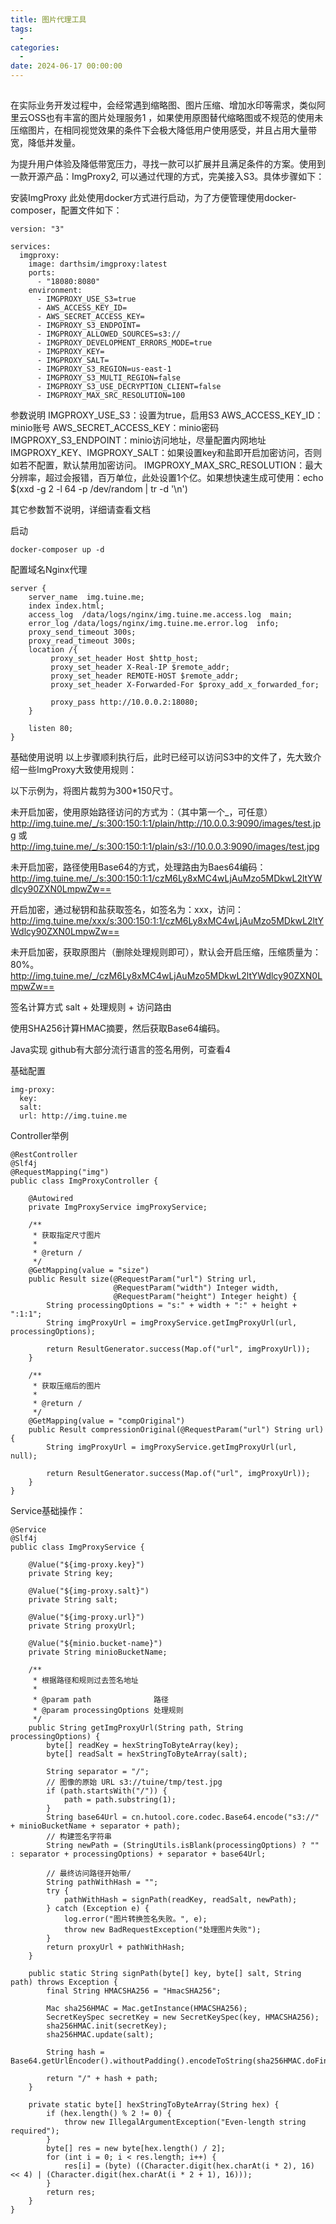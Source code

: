 ```yaml
---
title: 图片代理工具
tags:
  - 
categories:
  - 
date: 2024-06-17 00:00:00
---
```


> 

<!-- more -->

## 

在实际业务开发过程中，会经常遇到缩略图、图片压缩、增加水印等需求，类似阿里云OSS也有丰富的图片处理服务1 ，如果使用原图替代缩略图或不规范的使用未压缩图片，在相同视觉效果的条件下会极大降低用户使用感受，并且占用大量带宽，降低并发量。

为提升用户体验及降低带宽压力，寻找一款可以扩展并且满足条件的方案。使用到一款开源产品：ImgProxy2, 可以通过代理的方式，完美接入S3。具体步骤如下：

安装ImgProxy
此处使用docker方式进行启动，为了方便管理使用docker-composer，配置文件如下：

```
version: "3"

services:
  imgproxy:
    image: darthsim/imgproxy:latest
    ports:
      - "18080:8080"
    environment:
      - IMGPROXY_USE_S3=true
      - AWS_ACCESS_KEY_ID=
      - AWS_SECRET_ACCESS_KEY=
      - IMGPROXY_S3_ENDPOINT=
      - IMGPROXY_ALLOWED_SOURCES=s3://
      - IMGPROXY_DEVELOPMENT_ERRORS_MODE=true
      - IMGPROXY_KEY=
      - IMGPROXY_SALT=
      - IMGPROXY_S3_REGION=us-east-1
      - IMGPROXY_S3_MULTI_REGION=false
      - IMGPROXY_S3_USE_DECRYPTION_CLIENT=false
      - IMGPROXY_MAX_SRC_RESOLUTION=100
```


参数说明
IMGPROXY_USE_S3：设置为true，启用S3
AWS_ACCESS_KEY_ID：minio账号
AWS_SECRET_ACCESS_KEY：minio密码
IMGPROXY_S3_ENDPOINT：minio访问地址，尽量配置内网地址
IMGPROXY_KEY、IMGPROXY_SALT：如果设置key和盐即开启加密访问，否则如若不配置，默认禁用加密访问。
IMGPROXY_MAX_SRC_RESOLUTION：最大分辨率，超过会报错，百万单位，此处设置1个亿。如果想快速生成可使用：echo $(xxd -g 2 -l 64 -p /dev/random | tr -d '\n')

其它参数暂不说明，详细请查看文档

启动
```
docker-composer up -d
```


配置域名Nginx代理

```
server {
    server_name  img.tuine.me;
    index index.html;
    access_log  /data/logs/nginx/img.tuine.me.access.log  main;
    error_log /data/logs/nginx/img.tuine.me.error.log  info;
    proxy_send_timeout 300s;
    proxy_read_timeout 300s;
    location /{
	     proxy_set_header Host $http_host;
         proxy_set_header X-Real-IP $remote_addr;
         proxy_set_header REMOTE-HOST $remote_addr;
         proxy_set_header X-Forwarded-For $proxy_add_x_forwarded_for;

         proxy_pass http://10.0.0.2:18080;
    }

    listen 80;
}
```


基础使用说明
以上步骤顺利执行后，此时已经可以访问S3中的文件了，先大致介绍一些ImgProxy大致使用规则：

以下示例为，将图片裁剪为300*150尺寸。

未开启加密，使用原始路径访问的方式为：（其中第一个_，可任意）
http://img.tuine.me/_/s:300:150:1:1/plain/http://10.0.0.3:9090/images/test.jpg
或
http://img.tuine.me/_/s:300:150:1:1/plain/s3://10.0.0.3:9090/images/test.jpg

未开启加密，路径使用Base64的方式，处理路由为Baes64编码：
http://img.tuine.me/_/s:300:150:1:1/czM6Ly8xMC4wLjAuMzo5MDkwL2ltYWdlcy90ZXN0LmpwZw==

开启加密，通过秘钥和盐获取签名，如签名为：xxx，访问：
http://img.tuine.me/xxx/s:300:150:1:1/czM6Ly8xMC4wLjAuMzo5MDkwL2ltYWdlcy90ZXN0LmpwZw==

未开启加密，获取原图片（删除处理规则即可），默认会开启压缩，压缩质量为：80%。
http://img.tuine.me/_/czM6Ly8xMC4wLjAuMzo5MDkwL2ltYWdlcy90ZXN0LmpwZw==

签名计算方式
salt + 处理规则 + 访问路由

使用SHA256计算HMAC摘要，然后获取Base64编码。

Java实现
github有大部分流行语言的签名用例，可查看4

基础配置

```
img-proxy:
  key:
  salt: 
  url: http://img.tuine.me
```


Controller举例

```
@RestController
@Slf4j
@RequestMapping("img")
public class ImgProxyController {

    @Autowired
    private ImgProxyService imgProxyService;

    /**
     * 获取指定尺寸图片
     *
     * @return /
     */
    @GetMapping(value = "size")
    public Result size(@RequestParam("url") String url,
                       @RequestParam("width") Integer width,
                       @RequestParam("height") Integer height) {
        String processingOptions = "s:" + width + ":" + height + ":1:1";
        String imgProxyUrl = imgProxyService.getImgProxyUrl(url, processingOptions);

        return ResultGenerator.success(Map.of("url", imgProxyUrl));
    }

    /**
     * 获取压缩后的图片
     *
     * @return /
     */
    @GetMapping(value = "compOriginal")
    public Result compressionOriginal(@RequestParam("url") String url) {
        String imgProxyUrl = imgProxyService.getImgProxyUrl(url, null);

        return ResultGenerator.success(Map.of("url", imgProxyUrl));
    }
}
```


Service基础操作：

```
@Service
@Slf4j
public class ImgProxyService {

    @Value("${img-proxy.key}")
    private String key;

    @Value("${img-proxy.salt}")
    private String salt;

    @Value("${img-proxy.url}")
    private String proxyUrl;

    @Value("${minio.bucket-name}")
    private String minioBucketName;

    /**
     * 根据路径和规则过去签名地址
     *
     * @param path              路径
     * @param processingOptions 处理规则
     */
    public String getImgProxyUrl(String path, String processingOptions) {
        byte[] readKey = hexStringToByteArray(key);
        byte[] readSalt = hexStringToByteArray(salt);

        String separator = "/";
        // 图像的原始 URL s3://tuine/tmp/test.jpg
        if (path.startsWith("/")) {
            path = path.substring(1);
        }
        String base64Url = cn.hutool.core.codec.Base64.encode("s3://" + minioBucketName + separator + path);
        // 构建签名字符串
        String newPath = (StringUtils.isBlank(processingOptions) ? "" : separator + processingOptions) + separator + base64Url;

        // 最终访问路径开始带/
        String pathWithHash = "";
        try {
            pathWithHash = signPath(readKey, readSalt, newPath);
        } catch (Exception e) {
            log.error("图片转换签名失败。", e);
            throw new BadRequestException("处理图片失败");
        }
        return proxyUrl + pathWithHash;
    }

    public static String signPath(byte[] key, byte[] salt, String path) throws Exception {
        final String HMACSHA256 = "HmacSHA256";

        Mac sha256HMAC = Mac.getInstance(HMACSHA256);
        SecretKeySpec secretKey = new SecretKeySpec(key, HMACSHA256);
        sha256HMAC.init(secretKey);
        sha256HMAC.update(salt);

        String hash = Base64.getUrlEncoder().withoutPadding().encodeToString(sha256HMAC.doFinal(path.getBytes()));

        return "/" + hash + path;
    }

    private static byte[] hexStringToByteArray(String hex) {
        if (hex.length() % 2 != 0) {
            throw new IllegalArgumentException("Even-length string required");
        }
        byte[] res = new byte[hex.length() / 2];
        for (int i = 0; i < res.length; i++) {
            res[i] = (byte) ((Character.digit(hex.charAt(i * 2), 16) << 4) | (Character.digit(hex.charAt(i * 2 + 1), 16)));
        }
        return res;
    }
}
```